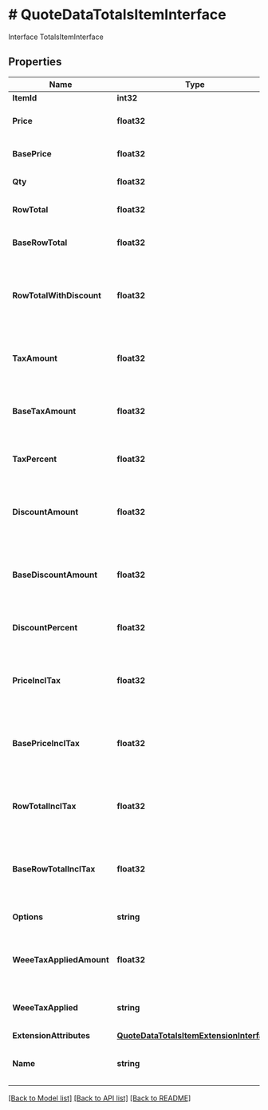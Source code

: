 # # QuoteDataTotalsItemInterface
Interface TotalsItemInterface

## Properties 


Name | Type | Description | Notes
------------ | ------------- | ------------- | -------------
**ItemId**| **int32** | Item id  |
**Price**| **float32** | Item price in quote currency.  |
**BasePrice**| **float32** | Item price in base currency.  |
**Qty**| **float32** | Item quantity.  |
**RowTotal**| **float32** | Row total in quote currency.  |
**BaseRowTotal**| **float32** | Row total in base currency.  |
**RowTotalWithDiscount**| **float32** | Row total with discount in quote currency. Otherwise, null.  | [optional]
**TaxAmount**| **float32** | Tax amount in quote currency. Otherwise, null.  | [optional]
**BaseTaxAmount**| **float32** | Tax amount in base currency. Otherwise, null.  | [optional]
**TaxPercent**| **float32** | Tax percent. Otherwise, null.  | [optional]
**DiscountAmount**| **float32** | Discount amount in quote currency. Otherwise, null.  | [optional]
**BaseDiscountAmount**| **float32** | Discount amount in base currency. Otherwise, null.  | [optional]
**DiscountPercent**| **float32** | Discount percent. Otherwise, null.  | [optional]
**PriceInclTax**| **float32** | Price including tax in quote currency. Otherwise, null.  | [optional]
**BasePriceInclTax**| **float32** | Price including tax in base currency. Otherwise, null.  | [optional]
**RowTotalInclTax**| **float32** | Row total including tax in quote currency. Otherwise, null.  | [optional]
**BaseRowTotalInclTax**| **float32** | Row total including tax in base currency. Otherwise, null.  | [optional]
**Options**| **string** | Item price in quote currency.  |
**WeeeTaxAppliedAmount**| **float32** | Item weee tax applied amount in quote currency.  |
**WeeeTaxApplied**| **string** | Item weee tax applied in quote currency.  |
**ExtensionAttributes**| [**QuoteDataTotalsItemExtensionInterface**](QuoteDataTotalsItemExtensionInterface.md) |   | [optional]
**Name**| **string** | Product name. Otherwise, null.  | [optional]


[[Back to Model list]](../../README.md#models) [[Back to API list]](../../README.md#endpoints) [[Back to README]](../../README.md)

